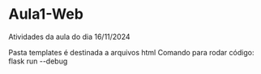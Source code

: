 # Aula1-Web
Atividades da aula do dia 16/11/2024

Pasta templates é destinada a arquivos html
Comando para rodar código: flask run --debug